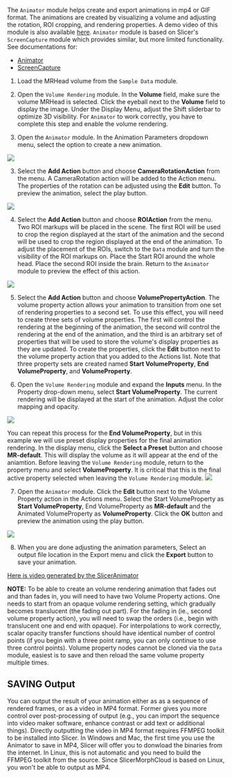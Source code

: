 The `Animator` module helps create and export animations in mp4 or GIF format. The animations are created by visualizing a volume and adjusting the rotation, ROI cropping, and rendering properties. A demo video of this module is also available [here](https://youtu.be/9GBekYcJR4E). `Animator` module is based on Slicer's `ScreenCapture` module which provides similar, but more limited functionality. See documentations for:
   * [Animator](https://github.com/SlicerMorph/SlicerMorph/tree/master/Docs/Animator)
   * [ScreenCapture](https://www.slicer.org/wiki/Documentation/Nightly/Modules/ScreenCapture)

1. Load the MRHead volume from the `Sample Data` module.

2. Open the `Volume Rendering` module. In the **Volume** field, make sure the volume MRHead is selected. Click the eyeball next to the **Volume** field to display the image. Under the Display Menu, adjust the Shift sliderbar to optimize 3D visibility. For `Animator` to work correctly, you have to complete this step and enable the volume rendering. 

2. Open the `Animator`  module. In the Animation Parameters dropdown menu, select the option to create a new animation. 
<img src="./images/animatorModule.png">

3. Select the **Add Action** button and choose **CameraRotationAction** from the menu. A CameraRotation action will be added to the Action menu. The properties of the rotation can be adjusted using the **Edit** button. To preview the animation, select the play button. 
<img src="./images/addCamera.png">

4. Select the **Add Action** button and choose **ROIAction** from the menu. Two ROI markups will be placed in the scene. The first ROI will be used to crop the region displayed at the start of the animation and the second will be used to crop the region displayed at the end of the animation. To adjust the placement of the ROIs, switch to the `Data` module and turn the visibility of the ROI markups on. Place the Start ROI around the whole head. Place the second ROI inside the brain. Return to the `Animator` module to preview the effect of this action. 
<img src="./images/selectROI.png">

5. Select the **Add Action** button and choose **VolumePropertyAction**. The volume property action allows your animation to transition from one set of rendering properties to a second set. To use this effect, you will need to create three sets of volume properties. The first will control the rendering at the beginning of the animation, the second will control the rendering at the end of the animation, and the third is an arbitrary set of properties that will be used to store the volume's display properties as they are updated. To create the properties, click the **Edit** button next to the volume property action that you added to the Actions list. Note that three property sets are created  named **Start VolumeProperty**, **End VolumeProperty**, and **VolumeProperty**. 

6. Open the `Volume Rendering` module and expand the **Inputs** menu. In the Property drop-down menu, select **Start VolumeProperty**. The current rendering will be displayed at the start of the animation. Adjust the color mapping and opacity. 
<img src="./images/startProperty.png">

You can repeat this process for the **End VolumeProperty**, but in this example we will use preset display properties for the final animation rendering. In the display menu, click the **Select a Preset** button and choose **MR-default**. This will display the volume as it will appear at the end of the aniamtion. Before leaving  the `Volume Rendering` module, return to the property menu and select **VolumeProperty**. It is critical that this is the final active property selected when leaving the `Volume Rendering` module.
<img src="./images/endProperty.png">

7. Open the `Animator` module. Click the **Edit** button next to the Volume Property action in the Actions menu. Select the Start VolumeProperty as **Start VolumeProperty**, End VolumeProperty as **MR-default** and the Animated VolumeProperty as **VolumeProperty**. Click the **OK** button and preview the animation using the play button.
<img src="./images/volumeProperty.png">

8. When you are done adjusting the animation parameters, Select an output file location in the Export menu and click the **Export** button to save your animation.

[Here is video generated by the SlicerAnimator](https://www.youtube.com/watch?v=oGtvTOhIFtA)

**NOTE:** To be able to create an volume rendering animation that fades out and than fades in, you will need to have two Volume Property actions. One needs to start from an opaque volume rendering setting, which gradually becomes translucent (the fading out part). For the fading in (ie., second volume property action), you will need to swap the orders (i.e., begin with translucent one and end with opaque). For interpolations to work correctly, scalar opacity transfer functions should have identical number of control points (if you begin with a three point ramp, you can only continue to use three control points). Volume property nodes cannot be cloned via the `Data` module, easiest is to save and then reload the same volume property multiple times.    

## SAVING Output
You can output the result of your animation either as as a sequence of rendered frames, or as a video in MP4 format. Former gives you more control over post-processing of output (e.g., you can import the sequence into video maker software, enhance contrast or add text or additional things). Directly outputting the video in MP4 format requires FFMPEG toolkit to be installed into Slicer. In Windows and Mac, the first time you use the Animator to save in MP4, Slicer will offer you to donwload the binaries from the internet. In Linux, this is not automatic and you need to build the FFMPEG toolkit from the source. Since SlicerMorphCloud is based on Linux, you won't be able to output as MP4. 
